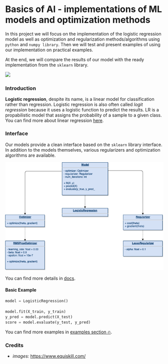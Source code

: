 # Basics of AI - implementations of ML models and optimization methods

In this project we will focus on the implementation of the logistic regression model as well as optimization and regularization methods/algorithms using `python` and `numpy library`.
Then we will test and present examples of using our implementation on practical examples.

At the end, we will compare the results of our model with the ready implementation from the `sklearn` library.

<img width="600" src="https://www.equiskill.com/wp-content/uploads/2018/07/WhatsApp-Image-2020-02-11-at-8.30.11-PM.jpeg"/>


### Introduction
**Logistic regression**, despite its name, is a linear model for classification rather than regression.
Logistic regression is also often called *logit regression* because it uses a logistic function to predict the results.
LR is a propabilistic model that assigns the probability of a sample to a given class.
You can find more about linear regression [here](https://en.wikipedia.org/wiki/Logistic_regression).


### Interface
Our models provide a clean interface based on the `sklearn` library interface.
In addition to the models themselves, various regularizers and optimization algorithms are available.

<img width="600" src="./docs/images/interface.png"/>

You can find more details in [docs](./docs/docs.md).

#### Basic Example
```python
model = LogisticRegression()

model.fit(X_train, y_train)
y_pred = model.predict(X_test)
score = model.evaluate(y_test, y_pred)
```
You can find more examples in [examples section :fire:](./src/examples.ipynb).


### Credits
* *images:* https://www.equiskill.com/
